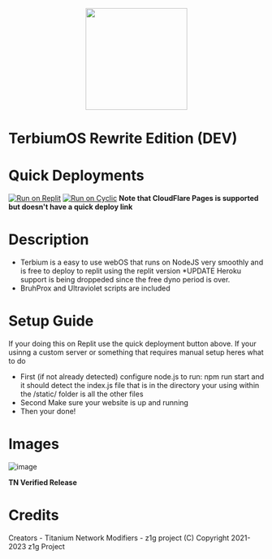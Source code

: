 <p align="center"><img src="https://raw.githubusercontent.com/z1g-project/terbium/main/static/resources/terbium.png" height="200">
</p>

# TerbiumOS Rewrite Edition (DEV)

# Quick Deployments
[![Run on Replit](https://raw.githubusercontent.com/BinBashBanana/deploy-buttons/master/buttons/remade/replit.svg)](https://replit.com/github/z1g-project/terbium-v2)
[![Run on Cyclic](https://raw.githubusercontent.com/BinBashBanana/deploy-buttons/master/buttons/official/cyclic.svg)]([https://replit.com/github/z1g-project/terbium-v2](https://app.cyclic.sh/api/app/deploy/z1g-project/Terbium))
**Note that CloudFlare Pages is supported but doesn't have a quick deploy link**

# Description
 - Terbium is a easy to use webOS that runs on NodeJS very smoothly and is free to deploy to replit using the replit version *UPDATE Heroku support is being droppeded since the free dyno period is over.
 - BruhProx and Ultraviolet scripts are included
 
# Setup Guide
 If your doing this on Replit use the quick deployment button above. If your usinng a custom server or something that requires manual setup heres what to do
   - First (if not already detected) configure node.js to run: npm run start and it should detect the index.js file that is in the directory your using within the /static/ folder is all the other files
   - Second Make sure your website is up and running
   - Then your done!
   
# Images
![image](https://github.com/TerbiumOS/webOS/blob/main/Terbium.png?raw=true)

**TN Verified Release**

# Credits
 Creators - Titanium Network
 Modifiers - z1g project
(C) Copyright 2021-2023 z1g Project

